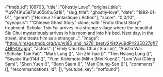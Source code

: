 {"tmdb_id": 106703, "title": "Ghostly Love", "original_title": "\u9748\u5e7b\u65b0\u5a18", "slug_title": "ghostly-love", "date": "1989-01-01", "genre": ["Horreur / Fantastique / Action"], "score": "0.0/10", "synopsis": "\"Chinese Ghost Story\" clone, with \"Erotic Ghost Story\" treatment. Scholar Tsin Fai arrives in a strange village where the beautiful Siu Chui mysteriously arrives in his room and into his bed. Next day, in the street, she treats him as a stranger...", "image": "https://image.tmdb.org/t/p/w185_and_h278_bestv2/9sXyu9dPlr23EO27gfI74HPytVv.jpg", "actors": ["Emily Chu (Siu Chui / Siu Lin)", "Austin Wai (Scholar Tsin Fai)", "Mark Lung ()", "Jin Zhi-hao ()", "Tien Hsiang Lung ()", "Sayaka It\u014d ()", "Yumi Kishimoto (Miho (Mei Kuen))", "Lam Wai (Ching Sam)", "Shen Yuen ()", "Boon Saam ()", "Man Chung-San ()"], "comments": [], "recommandations_id": [], "youtube_key": "notfound"}